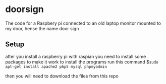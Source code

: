 # doorsign

The code for a Raspbery pi connected to an old laptop monitor mounted to my door, 
hense the name door sign

## Setup

after you install a raspberry pi with raspian you need to install some packages to make it work
to install the programs run this command
$`sudo apt-get install apache2 php5 mysql phpmyadmin`

then you will need to download the files from this repo
